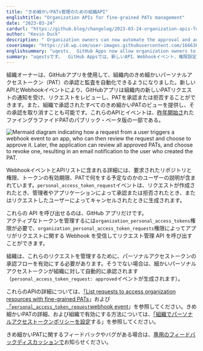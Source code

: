 ```yaml
---
title: "きめ細かいPATs管理のための組織API"
englishtitle: "Organization APIs for fine-grained PATs management"
date: "2023-03-24"
cardurl: "https://github.blog/changelog/2023-03-24-organization-apis-for-fine-grained-pats-management"
author: "Kevin Duck"
description: " Organization owners can now automate the approval and auditing of fine-grained personal access tokens (PATs) in their organization using a GitHub app. New APIs and webhook events allow a GitHub app to be notified of new PAT requests in an organization, review the request, and then approve or deny the PAT. They also provide a view of all approved fine-grained PATs for an organization, with the ability to revoke their authorization as well. These APIs and events are part of the ongoing fine-grained PAT public beta that launched last year .  Details included in the webhook event and API listings include the repositories and permissions requested, the expiration time of the token, and the user's explanation for what they plan to do with the PAT. The personal_access_token_request events are generated when a request is created, approved or denied by an administrator or application, or cancelled by the requesting user.  Only a GitHub app is able to call these APIs, either acting on its own or on behalf of a signed-in organization administrator.  The organization_personal_access_tokens permission is needed to manage the active tokens, while the organization_personal_access_token_requests permission enables the app to recieve webhooks about requests and call the request management APIs.  Organizations must have the personal access token approval flow enabled in order to manage these re"
coverimage: "https://i0.wp.com/user-images.githubusercontent.com/1666363/227591227-7d5d739e-72ef-4990-bfdf-ee7cd9423c23.png?ssl=1"
englishsummary: "uqests.  GitHub Apps now allow organization owners to automate the approval and auditing of fine-grained personal access tokens (PATs) in their organization with new APIs, webhook events, and permission settings."
summary: "uqestsです。  GitHub Appsでは、新しいAPI、Webhookイベント、権限設定により、組織オーナーが組織内のきめ細かいパーソナルアクセストークン（PAT）の承認と監査を自動化できるようになりました。"
---
```


<p>組織オーナーは、GitHubアプリを使用して、組織内のきめ細かいパーソナルアクセストークン（PAT）の承認と監査を自動化できるようになりました。新しいAPIとWebhookイベントにより、GitHubアプリは組織内の新しいPATリクエストの通知を受け、リクエストをレビューし、PATを承認または拒否することができます。また、組織で承認されたすべてのきめ細かいPATのビューを提供し、その承認を取り消すことも可能です。これらのAPIとイベントは、<a href="https://github.blog/2022-10-18-introducing-fine-grained-personal-access-tokens-for-github/">昨年開始さ</a>れたファイングラファイドPATのパブリック・ベータ版の一部である。</p>
<p><img decoding="async" src="https://i0.wp.com/user-images.githubusercontent.com/1666363/227591227-7d5d739e-72ef-4990-bfdf-ee7cd9423c23.png?ssl=1" alt="Mermaid diagram indicating how a request from a user triggers a webhook event to an app, who can then review the request and choose to approve it. Later, the application can review all approved PATs, and choose to revoke one, resulting in an email notification to the user who created the PAT." data-recalc-dims="1"></p>
<p>WebhookイベントとAPIリストに含まれる詳細には、要求されたリポジトリと権限、トークンの有効期限、PATで何をする予定なのかのユーザーの説明が含まれています。<code>personal_access_token_request</code>イベントは、リクエストが作成されたとき、管理者やアプリケーションによって承認または拒否されたとき、またはリクエストしたユーザーによってキャンセルされたときに生成されます。</p>
<p>これらの API を呼び出せるのは、GitHub アプリだけです。<br />
アクティブなトークンを管理するには<code>organization_personal_access_tokens</code>権限が必要で、<code>organization_personal_access_token_requests</code>権限によってアプリがリクエストに関する Webhook を受信してリクエスト管理 API を呼び出すことができます。</p>
<p>組織は、これらのリクエストを管理するために、パーソナルアクセストークンの承認フローを有効にする必要があります。そうでない場合は、細かいパーソナルアクセストークンが組織に対して自動的に承認されます（<code>personal_access_token_request: approved</code>イベントが生成されます）。</p>
<p>これらのAPIの詳細については、<a href="https://docs.github.com/en/rest/orgs/orgs?apiVersion=2022-11-28#list-requests-to-access-organization-resources-with-fine-grained-personal-access-tokens">「List requests to access organization resources with fine-grained PATs</a>」および<a href="https://docs.github.com/en/webhooks-and-events/webhooks/webhook-events-and-payloads?actionType=approved#personal_access_token_request">「<code>personal_access_token_request</code>webhook event</a>」を参照してください。きめ細かいPATの詳細、および組織で有効にする方法については、<a href="https://docs.github.com/en/organizations/managing-programmatic-access-to-your-organization/setting-a-personal-access-token-policy-for-your-organization">「組織でパーソナルアクセストークンポリシーを設定</a>する」を参照してください。</p>
<p>きめ細かいPATに関するフィードバックやバグがある場合は、<a href="https://github.com/community/community/discussions/36441">専用のフィードバックディスカッションで</a>お知らせください。</p>


